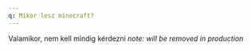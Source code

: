 ```yaml
---
q: Mikor lesz minecraft?
---
```

Valamikor, nem kell mindig kérdezni *note: will be removed in production*
